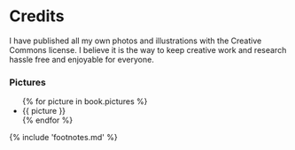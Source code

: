 # Credits

I have published all my own photos and illustrations with the Creative Commons license<!-- cite author="wikipedia.org" title="Creative Commons license" date="" location="" type="website" href="http://en.wikipedia.org/wiki/Creative_Commons_license" -->. I believe it is the way to keep creative work and research hassle free and enjoyable for everyone.


### Pictures

<ul class="pictures">
{% for picture in book.pictures %}<li>{{ picture }}</li>{% endfor %}
</ul>

{% include 'footnotes.md' %}
